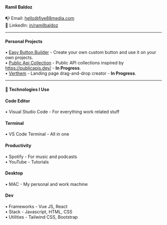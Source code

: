 #### Ramil Baldoz
📭 Email: hello@five88media.com  
👔 LinkedIn: [in/ramilbaldoz](https://www.linkedin.com/in/ramilbaldoz)  

---

#### Personal Projects
• [Easy Button Builder](https://www.easybuttonbuilder.com/) - Create your own custom button and use it on your own projects.  
• [Public Api Collection](https://public-api-red.vercel.app/) - Public API collections inspired by https://publicapis.dev/ - **In Progress**.  
• [Verthem](https://) - Landing page drag-and-drop creator  - **In Progress**.

---

#### 🔭 Technologies I Use


#### Code Editor
• Visual Studio Code - For everything work related stuff


#### Terminal
• VS Code Terminal - All in one 


#### Productivity
• Spotify - For music and podcasts  
• YouTube - Tutorials  


#### Desktop
• MAC - My personal and work machine


#### Dev
• Frameworks - Vue JS, React  
• Stack - Javascript, HTML, CSS  
• Utilities - Tailwind CSS, Bootstrap
